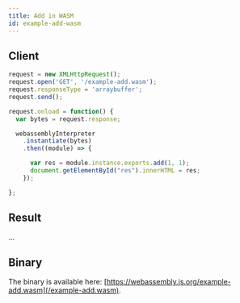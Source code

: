 ```yaml
---
title: Add in WASM
id: example-add-wasm
---
```


## Client

<div id="exec">

```js
request = new XMLHttpRequest();
request.open('GET', '/example-add.wasm');
request.responseType = 'arraybuffer';
request.send();

request.onload = function() {
  var bytes = request.response;

  webassemblyInterpreter
    .instantiate(bytes)
    .then((module) => {

      var res = module.instance.exports.add(1, 1);
      document.getElementById("res").innerHTML = res;
    });

};
```

</div>

## Result

<div id="res">...</div>

## Binary

The binary is available here: [https://webassembly.js.org/example-add.wasm](/example-add.wasm).

<script src="https://bundle.run/webassembly-interpreter@0.0.29"></script>
<script src="/example-exec.js"></script>
